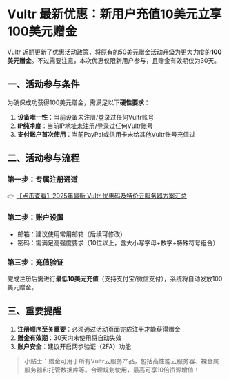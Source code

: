 # Vultr 最新优惠：新用户充值10美元立享100美元赠金

Vultr 近期更新了优惠活动政策，将原有的50美元赠金活动升级为更大力度的**100美元赠金**。不过需要注意，本次优惠仅限新用户参与，且赠金有效期仅为30天。

## 一、活动参与条件

为确保成功获得100美元赠金，需满足以下**硬性要求**：

1. **设备唯一性**：当前设备未注册/登录过任何Vultr账号
2. **IP纯净度**：当前IP地址未注册/登录过任何Vultr账号
3. **支付账户首次使用**：当前PayPal或信用卡未给其他Vultr账号充值过

## 二、活动参与流程

### 第一步：专属注册通道
👉 [【点击查看】2025年最新 Vultr 优惠码及特价云服务器方案汇总](https://bit.ly/VuLtr)

### 第二步：账户设置
- 邮箱：建议使用常用邮箱（后续可修改）
- 密码：需满足高强度要求（10位以上，含大小写字母+数字+特殊符号组合）

### 第三步：充值验证
完成注册后需进行**最低10美元充值**（支持支付宝/微信支付），系统将自动发放100美元赠金。

## 三、重要提醒

1. **注册顺序至关重要**：必须通过活动页面完成注册才能获得赠金
2. **赠金有效期**：30天内未使用将自动失效
3. **账户安全**：建议开启两步验证（2FA）功能

> 小贴士：赠金可用于所有Vultr云服务产品，包括高性能云服务器、裸金属服务器和托管数据库等。合理规划使用，最高可享10倍资源增值！